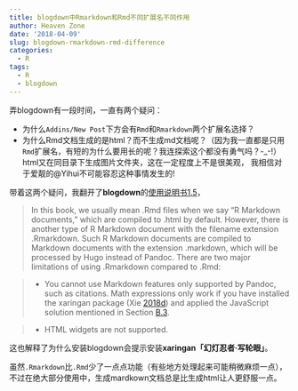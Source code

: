 ```yaml
---
title: blogdown中Rmarkdown和Rmd不同扩展名不同作用
author: Heaven Zone
date: '2018-04-09'
slug: blogdown-rmarkdown-rmd-difference
categories:
  - R
tags:
  - R
  - blogdown
---
```


弄blogdown有一段时间，一直有两个疑问：

- 为什么`Addins/New Post`下方会有`Rmd`和`Rmarkdown`两个扩展名选择？
- 为什么Rmd文档生成的是html？而不生成md文档呢？（因为我一直都是只用`Rmd`扩展名，有短的为什么要用长的呢？我连探索这个都没有勇气吗？-_-!）html又在同目录下生成图片文件夹，这在一定程度上不是很美观， 我相信对于爱靓的@Yihui不可能容忍这种事情发生的!

带着这两个疑问，我翻开了**blogdown**的[使用说明书1.5](https://bookdown.org/yihui/blogdown/output-format.html)，

>In this book, we usually mean .Rmd files when we say “R Markdown documents,” which are compiled to .html by default. However, there is another type of R Markdown document with the filename extension .Rmarkdown. Such R Markdown documents are compiled to Markdown documents with the extension .markdown, which will be processed by Hugo instead of Pandoc. There are two major limitations of using .Rmarkdown compared to .Rmd:

> - You cannot use Markdown features only supported by Pandoc, such as citations. Math expressions only work if you have installed the xaringan package (Xie [2018d](https://bookdown.org/yihui/blogdown/output-format.html#ref-R-xaringan)) and applied the JavaScript solution mentioned in Section [B.3](https://bookdown.org/yihui/blogdown/javascript.html#javascript).

> - HTML widgets are not supported.

这也解释了为什么安装blogdown会提示安装**xaringan「幻灯忍者·写轮眼」**。

虽然`.Rmarkdown`比`.Rmd`少了一点点功能（有些地方处理起来可能稍微麻烦一点），不过在绝大部分使用中，生成mardkown文档总是比生成html让人更舒服一点。